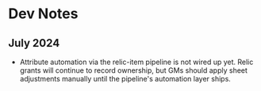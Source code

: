 # Dev Notes

## July 2024

- Attribute automation via the relic-item pipeline is not wired up yet. Relic grants will continue to record ownership, but GMs should apply sheet adjustments manually until the pipeline's automation layer ships.
